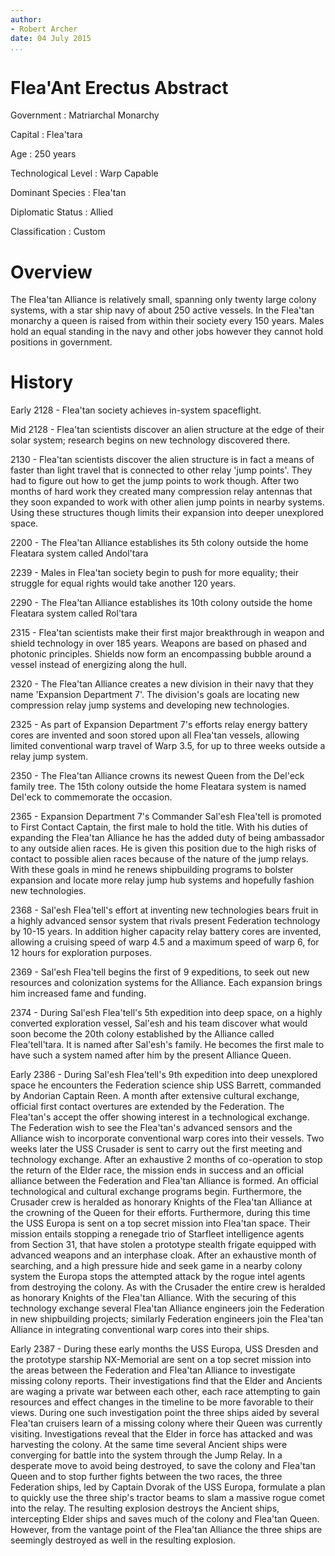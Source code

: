 ```yaml
---
author:
- Robert Archer
date: 04 July 2015
...
```


Flea'Ant Erectus
Abstract
========

Government
:   Matriarchal Monarchy

Capital
:   Flea'tara

Age
:   250 years

Technological Level
:   Warp Capable

Dominant Species
:   Flea'tan

Diplomatic Status
:   Allied

Classification
:   Custom

Overview
========

The Flea'tan Alliance is relatively small, spanning only twenty large
colony systems, with a star ship navy of about 250 active vessels. In
the Flea'tan monarchy a queen is raised from within their society every
150 years. Males hold an equal standing in the navy and other jobs
however they cannot hold positions in government.

History
=======

Early 2128 - Flea'tan society achieves in-system spaceflight.

Mid 2128 - Flea'tan scientists discover an alien structure at the edge
of their solar system; research begins on new technology discovered
there.

2130 - Flea'tan scientists discover the alien structure is in fact a
means of faster than light travel that is connected to other relay 'jump
points'. They had to figure out how to get the jump points to work
though. After two months of hard work they created many compression
relay antennas that they soon expanded to work with other alien jump
points in nearby systems. Using these structures though limits their
expansion into deeper unexplored space.

2200 - The Flea'tan Alliance establishes its 5th colony outside the home
Fleatara system called Andol'tara

2239 - Males in Flea'tan society begin to push for more equality; their
struggle for equal rights would take another 120 years.

2290 - The Flea'tan Alliance establishes its 10th colony outside the
home Fleatara system called Rol'tara

2315 - Flea'tan scientists make their first major breakthrough in weapon
and shield technology in over 185 years. Weapons are based on phased and
photonic principles. Shields now form an encompassing bubble around a
vessel instead of energizing along the hull.

2320 - The Flea'tan Alliance creates a new division in their navy that
they name 'Expansion Department 7'. The division's goals are locating
new compression relay jump systems and developing new technologies.

2325 - As part of Expansion Department 7's efforts relay energy battery
cores are invented and soon stored upon all Flea'tan vessels, allowing
limited conventional warp travel of Warp 3.5, for up to three weeks
outside a relay jump system.

2350 - The Flea'tan Alliance crowns its newest Queen from the Del'eck
family tree. The 15th colony outside the home Fleatara system is named
Del'eck to commemorate the occasion.

2365 - Expansion Department 7's Commander Sal'esh Flea'tell is promoted
to First Contact Captain, the first male to hold the title. With his
duties of expanding the Flea'tan Alliance he has the added duty of being
ambassador to any outside alien races. He is given this position due to
the high risks of contact to possible alien races because of the nature
of the jump relays. With these goals in mind he renews shipbuilding
programs to bolster expansion and locate more relay jump hub systems and
hopefully fashion new technologies.

2368 - Sal'esh Flea'tell's effort at inventing new technologies bears
fruit in a highly advanced sensor system that rivals present Federation
technology by 10-15 years. In addition higher capacity relay battery
cores are invented, allowing a cruising speed of warp 4.5 and a maximum
speed of warp 6, for 12 hours for exploration purposes.

2369 - Sal'esh Flea'tell begins the first of 9 expeditions, to seek out
new resources and colonization systems for the Alliance. Each expansion
brings him increased fame and funding.

2374 - During Sal'esh Flea'tell's 5th expedition into deep space, on a
highly converted exploration vessel, Sal'esh and his team discover what
would soon become the 20th colony established by the Alliance called
Flea'tell'tara. It is named after Sal'esh's family. He becomes the first
male to have such a system named after him by the present Alliance
Queen.

Early 2386 - During Sal'esh Flea'tell's 9th expedition into deep
unexplored space he encounters the Federation science ship USS Barrett,
commanded by Andorian Captain Reen. A month after extensive cultural
exchange, official first contact overtures are extended by the
Federation. The Flea'tan's accept the offer showing interest in a
technological exchange. The Federation wish to see the Flea'tan's
advanced sensors and the Alliance wish to incorporate conventional warp
cores into their vessels. Two weeks later the USS Crusader is sent to
carry out the first meeting and technology exchange. After an exhaustive
2 months of co-operation to stop the return of the Elder race, the
mission ends in success and an official alliance between the Federation
and Flea'tan Alliance is formed. An official technological and cultural
exchange programs begin. Furthermore, the Crusader crew is heralded as
honorary Knights of the Flea'tan Alliance at the crowning of the Queen
for their efforts. Furthermore, during this time the USS Europa is sent
on a top secret mission into Flea'tan space. Their mission entails
stopping a renegade trio of Starfleet intelligence agents from Section
31, that have stolen a prototype stealth frigate equipped with advanced
weapons and an interphase cloak. After an exhaustive month of searching,
and a high pressure hide and seek game in a nearby colony system the
Europa stops the attempted attack by the rogue intel agents from
destroying the colony. As with the Crusader the entire crew is heralded
as honorary Knights of the Flea'tan Alliance. With the securing of this
technology exchange several Flea'tan Alliance engineers join the
Federation in new shipbuilding projects; similarly Federation engineers
join the Flea'tan Alliance in integrating conventional warp cores into
their ships.

Early 2387 - During these early months the USS Europa, USS Dresden and
the prototype starship NX-Memorial are sent on a top secret mission into
the areas between the Federation and Flea'tan Alliance to investigate
missing colony reports. Their investigations find that the Elder and
Ancients are waging a private war between each other, each race
attempting to gain resources and effect changes in the timeline to be
more favorable to their views. During one such investigation point the
three ships aided by several Flea'tan cruisers learn of a missing colony
where their Queen was currently visiting. Investigations reveal that the
Elder in force has attacked and was harvesting the colony. At the same
time several Ancient ships were converging for battle into the system
through the Jump Relay. In a desperate move to avoid being destroyed, to
save the colony and Flea'tan Queen and to stop further fights between
the two races, the three Federation ships, led by Captain Dvorak of the
USS Europa, formulate a plan to quickly use the three ship's tractor
beams to slam a massive rogue comet into the relay. The resulting
explosion destroys the Ancient ships, intercepting Elder ships and saves
much of the colony and Flea'tan Queen. However, from the vantage point
of the Flea'tan Alliance the three ships are seemingly destroyed as well
in the resulting explosion.
